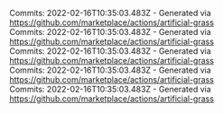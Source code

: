 Commits: 2022-02-16T10:35:03.483Z - Generated via https://github.com/marketplace/actions/artificial-grass
<br>
Commits: 2022-02-16T10:35:03.483Z - Generated via https://github.com/marketplace/actions/artificial-grass
<br>
Commits: 2022-02-16T10:35:03.483Z - Generated via https://github.com/marketplace/actions/artificial-grass
<br>
Commits: 2022-02-16T10:35:03.483Z - Generated via https://github.com/marketplace/actions/artificial-grass
<br>
Commits: 2022-02-16T10:35:03.483Z - Generated via https://github.com/marketplace/actions/artificial-grass
<br>
